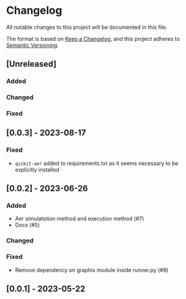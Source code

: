 # Changelog

All notable changes to this project will be documented in this file.

The format is based on [Keep a Changelog](https://keepachangelog.com/en/1.0.0/),
and this project adheres to [Semantic Versioning](https://semver.org/spec/v2.0.0.html).

## [Unreleased]

### Added

### Changed

### Fixed

## [0.0.3] - 2023-08-17

### Fixed

- `qiskit-aer` added to requirements.txt as it seems necessary to be explicitly installed

## [0.0.2] - 2023-06-26

### Added

- Aer simulatotion method and execution method (#7)
- Docs (#5)

### Changed

### Fixed

- Remove dependency on graphix module inside runner.py (#9)

## [0.0.1] - 2023-05-22
